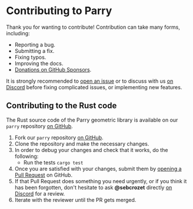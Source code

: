 # Contributing to Parry

Thank you for wanting to contribute! Contribution can take many forms, including:
- Reporting a bug.
- Submitting a fix.
- Fixing typos.
- Improving the docs.
- [Donations on GitHub Sponsors](https://github.com/sponsors/dimforge).

It is strongly recommended to [open an issue](https://github.com/dimforge/parry/issues) or to discuss
with us [on Discord][discord] before fixing complicated issues, or implementing new
features.


## Contributing to the Rust code
The Rust source code of the Parry geometric library is available  on our `parry` repository
[on GitHub](https://github.com/dimforge/parry.rs).

1. Fork our `parry` repository [on GitHub](https://github.com/dimforge/parry).
2. Clone the repository and make the necessary changes.
3. In order to debug your changes and check that it works, do the following:
   - Run the tests `cargo test`
4. Once you are satisfied with your changes, submit them by [opening a Pull Request](https://github.com/dimforge/parry/pulls) on GitHub.
5. If that Pull Request does something you need urgently, or if you think it has been forgotten, don't hesitate
   to ask **@sebcrozet** directly [on Discord][discord] for a review.
6. Iterate with the reviewer until the PR gets merged.


[discord]: https://discord.gg/vt9DJSW